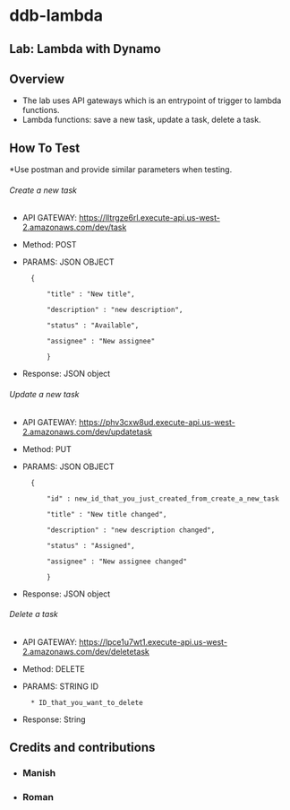 # ddb-lambda
## Lab: Lambda with Dynamo

## Overview
- The lab uses API gateways which is an entrypoint of trigger to lambda functions.
- Lambda functions: save a new task, update a task, delete a task.

## How To Test
 *Use postman and provide similar parameters when testing. 
###### Create a new task
  * API GATEWAY: https://lltrgze6rl.execute-api.us-west-2.amazonaws.com/dev/task
  * Method: POST
  * PARAMS: JSON OBJECT
  
          
          {
          
              "title" : "New title",
              
              "description" : "new description",
              
              "status" : "Available",
              
              "assignee" : "New assignee"
              
              }
              
   * Response: JSON object
   
###### Update a new task        
  * API GATEWAY: https://phv3cxw8ud.execute-api.us-west-2.amazonaws.com/dev/updatetask
  * Method: PUT
  * PARAMS: JSON OBJECT
           
          {
          
              "id" : new_id_that_you_just_created_from_create_a_new_task
              
              "title" : "New title changed",
              
              "description" : "new description changed",
              
              "status" : "Assigned",
              
              "assignee" : "New assignee changed"
              
              }
              
   * Response: JSON object
   
###### Delete a task        
  * API GATEWAY: https://lpce1u7wt1.execute-api.us-west-2.amazonaws.com/dev/deletetask
  * Method: DELETE
  * PARAMS: STRING ID
  
          * ID_that_you_want_to_delete
          
   * Response: String 
              
## Credits and contributions
  * ### Manish
  * ### Roman


